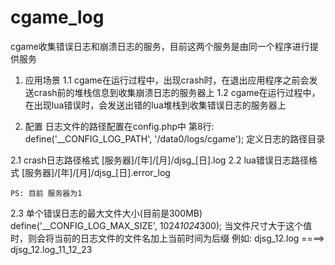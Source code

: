 cgame_log
=========
cgame收集错误日志和崩溃日志的服务，目前这两个服务是由同一个程序进行提供服务
1. 应用场景
    1.1 cgame在运行过程中，出现crash时，在退出应用程序之前会发送crash前的堆栈信息到收集崩溃日志的服务器上
    1.2 cgame在运行过程中，在出现lua错误时，会发送出错的lua堆栈到收集错误日志的服务器上

2. 配置
    日志文件的路径配置在config.php中
    第8行:
    define('__CONFIG_LOG_PATH', '/data0/logs/cgame');
    定义日志的路径目录

2.1 crash日志路径格式
    [服务器]/[年]/[月]/djsg_[日].log
2.2 lua错误日志路径格式
    [服务器]/[年]/[月]/djsg_[日].error_log
    
    PS: 目前 服务器为1
2.3 单个错误日志的最大文件大小(目前是300MB)
    define('__CONFIG_LOG_MAX_SIZE', 1024*1024*300);
    当文件尺寸大于这个值时，则会将当前的日志文件的文件名加上当前时间为后缀
    例如: djsg_12.log  ====>  djsg_12.log_11_12_23


